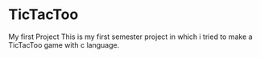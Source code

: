 # TicTacToo
My first Project
This is my first semester project in which i tried to make a TicTacToo game with c language.
